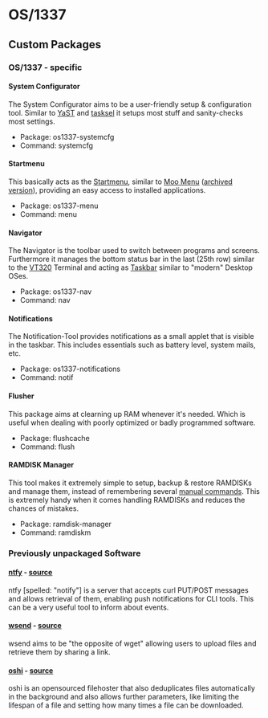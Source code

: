 # OS/1337
## Custom Packages
### OS/1337 - specific
#### System Configurator
The System Configurator aims to be a user-friendly setup & configuration tool. Similar to [YaST](https://en.wikipedia.org/wiki/YaST) and [tasksel](https://wiki.debian.org/tasksel) it setups most stuff and sanity-checks most settings.
- Package: os1337-systemcfg
- Command: systemcfg
#### Startmenu
This basically acts as the [Startmenu](https://en.wikipedia.org/wiki/Start_menu), similar to [Moo Menu](http://reimagery.com/fsfd/menu.htm#moo) ([archived version](https://archive.org/details/moo31)), providing an easy access to installed applications.
- Package: os1337-menu
- Command: menu
#### Navigator
The Navigator is the toolbar used to switch between programs and screens.
Furthermore it manages the bottom status bar in the last (25th row) similar to the [VT320](https://en.wikipedia.org/wiki/VT320) Terminal and acting as [Taskbar](https://en.wikipedia.org/wiki/Taskbar) similar to "modern" Desktop OSes.
- Package: os1337-nav
- Command: nav
#### Notifications
The Notification-Tool provides notifications as a small applet that is visible in the taskbar.
This includes essentials such as battery level, system mails, etc.
- Package: os1337-notifications
- Command: notif
#### Flusher
This package aims at clearning up RAM whenever it's needed.
Which is useful when dealing with poorly optimized or badly programmed software.
- Package: flushcache
- Command: flush
#### RAMDISK Manager
This tool makes it extremely simple to setup, backup & restore RAMDISKs and manage them, instead of remembering several [manual commands](https://linuxhint.com/create-ramdisk-linux/).
This is extremely handy when it comes handling RAMDISKs and reduces the chances of mistakes.
- Package: ramdisk-manager
- Command: ramdiskm
### Previously unpackaged Software
#### [ntfy](https://ntfy.sh/) - [source](https://github.com/binwiederhier/ntfy)
ntfy [spelled: "notify"] is a server that accepts curl PUT/POST messages and allows retrieval of them, enabling push notifications for CLI tools.
This can be a very useful tool to inform about events.
#### [wsend](https://wsend.net/) - [source](https://github.com/abemassry/wsend)
wsend aims to be "the opposite of wget" allowing users to upload files and retrieve them by sharing a link.
#### [oshi](https://oshi.at/) - [source](https://github.com/somenonymous/OshiUpload)
oshi is an opensourced filehoster that also deduplicates files automatically in the background and also allows further parameters, like limiting the lifespan of a file and setting how many times a file can be downloaded.
